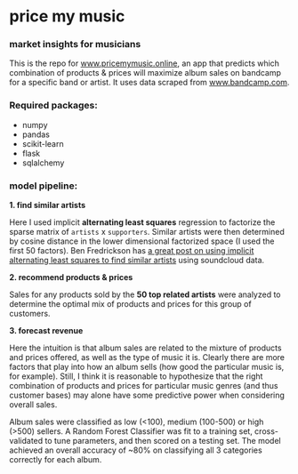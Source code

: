 # price my music
### market insights for musicians

This is the repo for www.pricemymusic.online, an app that predicts which combination of products & prices will maximize album sales on bandcamp for a specific band or artist. It uses data scraped from www.bandcamp.com. 

### Required packages:
- numpy
- pandas
- scikit-learn
- flask
- sqlalchemy

### model pipeline:

**1. find similar artists**

Here I used implicit **alternating least squares** regression to factorize the sparse matrix of `artists` x `supporters`. Similar artists were then determined by cosine distance in the lower dimensional factorized space (I used the first 50 factors). Ben Fredrickson has [a great post on using implicit alternating least squares to find similar artists](http://www.benfrederickson.com/matrix-factorization/) using soundcloud data. 

**2. recommend products & prices** 

Sales for any products sold by the **50 top related artists** were analyzed to determine the optimal mix of products and prices for this group of customers. 

**3. forecast revenue**

Here the intuition is that album sales are related to the mixture of products and prices offered, as well as the type of music it is. Clearly there are more factors that play into how an album sells (how good the particular music is, for example). Still, I think it is reasonable to hypothesize that the right combination of products and prices for particular music genres (and thus customer bases) may alone have some predictive power when considering overall sales. 

Album sales were classified as low (<100), medium (100-500) or high (>500) sellers. A Random Forest Classifier was fit to a training set, cross-validated to tune parameters, and then scored on a testing set. The model achieved an overall accuracy of ~80% on classifying all 3 categories correctly for each album. 
